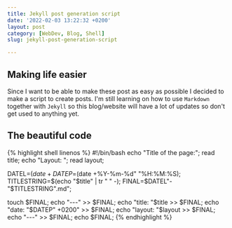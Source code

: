 ```yaml
---
title: Jekyll post generation script
date: '2022-02-03 13:22:32 +0200'
layout: post
category: [WebDev, Blog, Shell]
slug: jekyll-post-generation-script

---
```


## Making life easier

Since I want to be able to make these post as easy as possible I decided to make a script to create posts. I'm still learning on how to use `Markdown` together with `Jekyll` so this blog/website will have a lot of updates so don't get used to anything yet.

## The beautiful code

{% highlight shell linenos %}
#!/bin/bash
echo "Title of the page:";
read title;
echo "Layout: ";
read layout;

DATEL=$(date +%Y-%m-%d"-"%H-%M-%S);
DATEP=$(date +%Y-%m-%d" "%H:%M:%S);
TITLESTRING=$(echo "$title" | tr " " -);
FINAL=$DATEL"-"$TITLESTRING".md";

touch $FINAL;
echo "---" >> $FINAL;
echo "title: "$title >> $FINAL;
echo "date: "$DATEP" +0200" >> $FINAL;
echo "layout: "$layout >> $FINAL;
echo "---" >> $FINAL;
echo $FINAL;
{% endhighlight %}

